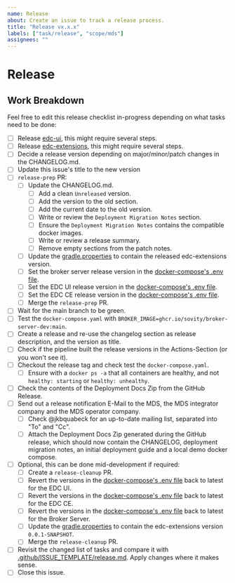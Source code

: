 ```yaml
---
name: Release
about: Create an issue to track a release process.
title: "Release vx.x.x"
labels: ["task/release", "scope/mds"]
assignees: ""
---
```


# Release

## Work Breakdown

Feel free to edit this release checklist in-progress depending on what tasks need to be done:

- [ ] Release [edc-ui](https://github.com/sovity/edc-ui), this might require several steps.
- [ ] Release [edc-extensions](https://github.com/sovity/edc-extensions), this might require several steps.
- [ ] Decide a release version depending on major/minor/patch changes in the CHANGELOG.md.
- [ ] Update this issue's title to the new version
- [ ] `release-prep` PR:
    - [ ] Update the CHANGELOG.md.
        - [ ] Add a clean `Unreleased` version.
        - [ ] Add the version to the old section.
        - [ ] Add the current date to the old version.
        - [ ] Write or review the `Deployment Migration Notes` section.
        - [ ] Ensure the `Deployment Migration Notes` contains the compatible docker images.
        - [ ] Write or review a release summary.
        - [ ] Remove empty sections from the patch notes.
    - [ ] Update the [gradle.properties](https://github.com/sovity/edc-broker-server-extension/blob/main/gradle.properties) to contain the released edc-extensions version.
    - [ ] Set the broker server release version in the [docker-compose's .env file](https://github.com/sovity/edc-broker-server-extension/blob/main/.env).
    - [ ] Set the EDC UI release version in the [docker-compose's .env file](https://github.com/sovity/edc-broker-server-extension/blob/main/.env).
    - [ ] Set the EDC CE release version in the [docker-compose's .env file](https://github.com/sovity/edc-broker-server-extension/blob/main/.env).
    - [ ] Merge the `release-prep` PR.
- [ ] Wait for the main branch to be green.
- [ ] Test the `docker-compose.yaml` with `BROKER_IMAGE=ghcr.io/sovity/broker-server-dev:main`.
- [ ] Create a release and re-use the changelog section as release description, and the version as title.
- [ ] Check if the pipeline built the release versions in the Actions-Section (or you won't see it).
- [ ] Checkout the release tag and check test the `docker-compose.yaml`.
  - [ ] Ensure with a `docker ps -a` that all containers are healthy, and not `healthy: starting` or `healthy: unhealthy`. 
- [ ] Check the contents of the Deployment Docs Zip from the GitHub Release.
- [ ] Send out a release notification E-Mail to the MDS, the MDS integrator company and the MDS operator company.
    - [ ] Check @jkbquabeck for an up-to-date mailing list, separated into "To" and "Cc".
    - [ ] Attach the Deployment Docs Zip generated during the GitHub release, which should now contain the CHANGELOG, deployment migration notes, an initial deployment guide and a local demo docker compose.
- [ ] Optional, this can be done mid-development if required:
    - [ ] Create a `release-cleanup` PR. 
    - [ ] Revert the versions in the [docker-compose's .env file](.env) back to latest for the EDC UI.
    - [ ] Revert the versions in the [docker-compose's .env file](.env) back to latest for the EDC CE.
    - [ ] Revert the versions in the [docker-compose's .env file](.env) back to latest for the Broker Server.
    - [ ] Update the [gradle.properties](https://github.com/sovity/edc-broker-server-extension/blob/main/gradle.properties) to contain the edc-extensions version `0.0.1-SNAPSHOT`.
    - [ ] Merge the `release-cleanup` PR.
- [ ] Revisit the changed list of tasks and compare it with [.github/ISSUE_TEMPLATE/release.md](https://github.com/sovity/edc-broker-server-extension/blob/main/.github/ISSUE_TEMPLATE/release.md). Apply changes where it makes sense.
- [ ] Close this issue.
